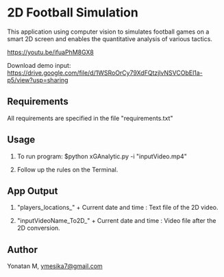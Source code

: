 # 2D Football Simulation

This application using computer vision to simulates football games on a smart 2D screen and enables the quantitative analysis of various tactics.

https://youtu.be/ifuaPhM8GX8

Download demo input:
https://drive.google.com/file/d/1WSRoOrCy79XdFQtzjlvNSVCObEl1a-p5/view?usp=sharing

## Requirements

All requirements are specified in the file "requirements.txt"


## Usage

1. To run program: $python xGAnalytic.py -i "inputVideo.mp4"

2. Follow up the rules on the Terminal.


## App Output

1. "players_locations_" + Current date and time :
                Text file of the 2D video.

2. "inputVideoName_To2D_" + Current date and time :
                Video file after the 2D conversion.


## Author

Yonatan M, ymesika7@gmail.com

